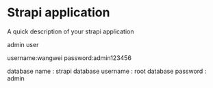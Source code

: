 # Strapi application

A quick description of your strapi application

admin user

username:wangwei
password:admin123456

database name : strapi
database username : root
database password : admin
